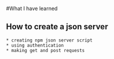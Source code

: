 #What I have learned

## How to create a json server
    * creating npm json server script
    * using authentication
    * making get and post requests
